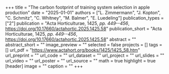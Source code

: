 +++
title = "The carbon footprint of training system selection in apple production"
date = "2025-01-01"
authors = ["L. Zimmermann", "J. Kopton", "C. Schmitz", "C. Whitney", "M. Balmer", "E. Luedeling"]
publication_types = ["2"]
publication = "Acta Horticulturae, 1425, _pp. 449--456_, https://doi.org/10.17660/actahortic.2025.1425.58"
publication_short = "Acta Horticulturae, 1425, _pp. 449--456_, https://doi.org/10.17660/actahortic.2025.1425.58"
abstract = ""
abstract_short = ""
image_preview = ""
selected = false
projects = []
tags = []
url_pdf = "https://www.actahort.org/books/1425/1425_58.htm"
url_preprint = ""
url_code = ""
url_dataset = ""
url_project = ""
url_slides = ""
url_video = ""
url_poster = ""
url_source = ""
math = true
highlight = true
[header]
image = ""
caption = ""
+++
